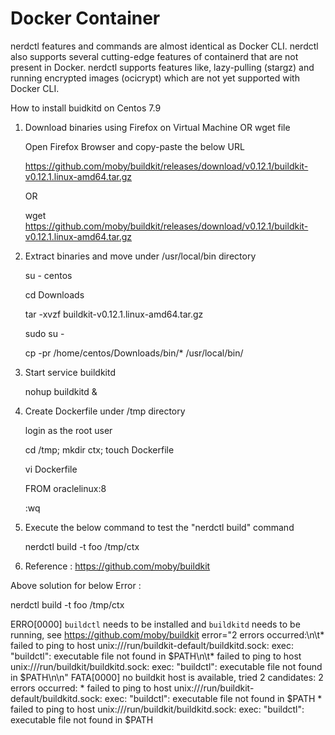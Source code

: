 # Docker Container 

nerdctl features and commands are almost identical as Docker CLI. nerdctl also supports several cutting-edge features of containerd that are not present in Docker. nerdctl supports features like, lazy-pulling (stargz) and running encrypted images (ocicrypt) which are not yet supported with Docker CLI.

How to install buidkitd on Centos 7.9

1. Download binaries using Firefox on Virtual Machine OR wget file

   Open Firefox Browser and copy-paste the below URL

   https://github.com/moby/buildkit/releases/download/v0.12.1/buildkit-v0.12.1.linux-amd64.tar.gz

   OR

   wget https://github.com/moby/buildkit/releases/download/v0.12.1/buildkit-v0.12.1.linux-amd64.tar.gz

3. Extract binaries and move under /usr/local/bin directory

   su - centos

   cd Downloads

   tar -xvzf buildkit-v0.12.1.linux-amd64.tar.gz 

   sudo su -

    cp -pr /home/centos/Downloads/bin/* /usr/local/bin/

4. Start service buildkitd

    nohup buildkitd  &                               

5. Create Dockerfile under /tmp directory

    login as the root user

    cd /tmp; mkdir ctx; touch Dockerfile

    vi Dockerfile
   
    FROM oraclelinux:8

    :wq
   
    
    
7. Execute the below command to test the "nerdctl build" command

    nerdctl build -t foo /tmp/ctx


8. Reference :  https://github.com/moby/buildkit

Above solution for below Error :

nerdctl build -t foo /tmp/ctx

ERRO[0000] `buildctl` needs to be installed and `buildkitd` needs to be running, see https://github.com/moby/buildkit  error="2 errors occurred:\n\t* failed to ping to host unix:///run/buildkit-default/buildkitd.sock: exec: \"buildctl\": executable file not found in $PATH\n\t* failed to ping to host unix:///run/buildkit/buildkitd.sock: exec: \"buildctl\": executable file not found in $PATH\n\n"
FATA[0000] no buildkit host is available, tried 2 candidates: 2 errors occurred:
	* failed to ping to host unix:///run/buildkit-default/buildkitd.sock: exec: "buildctl": executable file not found in $PATH
	* failed to ping to host unix:///run/buildkit/buildkitd.sock: exec: "buildctl": executable file not found in $PATH






